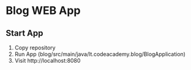 # Blog WEB App

## Start App
1. Copy repository
2. Run App (blog/src/main/java/lt.codeacademy.blog/BlogApplication)
3. Visit http://localhost:8080
